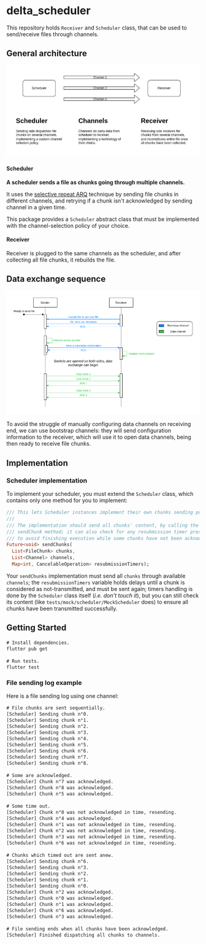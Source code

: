 # delta_scheduler

This repository holds `Receiver` and `Scheduler` class, that can be used to send/receive files 
through channels.

## General architecture

<p align="center">
  <img src="assets/img/Theory.drawio.png"/>
</p>

#### Scheduler

**A scheduler sends a file as chunks going through multiple channels.**

It uses the [selective repeat ARQ](https://www.tutorialspoint.com/what-is-selective-repeat-arq-in-computer-networks)
technique by sending file chunks in different channels, and retrying if a chunk isn't acknowledged
by sending channel in a given time.

This package provides a `Scheduler` abstract class that must be implemented with the 
channel-selection policy of your choice.

#### Receiver

Receiver is plugged to the same channels as the scheduler, and after collecting all file chunks, it 
rebuilds the file.


## Data exchange sequence

<p align="center">
  <img src="assets/img/Sequence%20diagram.drawio.png"/>
</p>

To avoid the struggle of manually configuring data channels on receiving end, we can use bootstrap
channels: they will send configuration information to the receiver, which will use it to open data
channels, being then ready to receive file chunks.

## Implementation

### Scheduler implementation

To implement your scheduler, you must extend the `Scheduler` class, which contains only one method
for you to implement:

```dart
/// This lets Scheduler instances implement their own chunks sending policy.
/// 
/// The implementation should send all chunks' content, by calling the 
/// sendChunk method; it can also check for any resubmission timer presence, 
/// to avoid finishing execution while some chunks have not been acknowledged.
Future<void> sendChunks(
  List<FileChunk> chunks,
  List<Channel> channels,
  Map<int, CancelableOperation> resubmissionTimers);
```

Your `sendChunks` implementation must send all `chunks` through available `channels`; the 
`resubmissionTimers` variable holds delays until a chunk is considered as not-transmitted, and must
be sent again; timers handling is done by the `Scheduler` class itself (*i.e. don't touch it*), but 
you can still check its content (like `tests/mock/scheduler/MockScheduler` does) to ensure all
chunks have been transmitted successfully.

## Getting Started

```shell
# Install dependencies.
flutter pub get

# Run tests.
flutter test
```

### File sending log example

Here is a file sending log using one channel:

```text
# File chunks are sent sequentially.
[Scheduler] Sending chunk n°0.
[Scheduler] Sending chunk n°1.
[Scheduler] Sending chunk n°2.
[Scheduler] Sending chunk n°3.
[Scheduler] Sending chunk n°4.
[Scheduler] Sending chunk n°5.
[Scheduler] Sending chunk n°6.
[Scheduler] Sending chunk n°7.
[Scheduler] Sending chunk n°8.

# Some are acknowledged.
[Scheduler] Chunk n°7 was acknowledged.
[Scheduler] Chunk n°8 was acknowledged.
[Scheduler] Chunk n°5 was acknowledged.

# Some time out.
[Scheduler] Chunk n°0 was not acknowledged in time, resending.
[Scheduler] Chunk n°4 was acknowledged.
[Scheduler] Chunk n°1 was not acknowledged in time, resending.
[Scheduler] Chunk n°2 was not acknowledged in time, resending.
[Scheduler] Chunk n°3 was not acknowledged in time, resending.
[Scheduler] Chunk n°6 was not acknowledged in time, resending.

# Chunks which timed out are sent anew.
[Scheduler] Sending chunk n°6.
[Scheduler] Sending chunk n°3.
[Scheduler] Sending chunk n°2.
[Scheduler] Sending chunk n°1.
[Scheduler] Sending chunk n°0.
[Scheduler] Chunk n°2 was acknowledged.
[Scheduler] Chunk n°0 was acknowledged.
[Scheduler] Chunk n°1 was acknowledged.
[Scheduler] Chunk n°6 was acknowledged.
[Scheduler] Chunk n°3 was acknowledged.

# File sending ends when all chunks have been acknowledged.
[Scheduler] Finished dispatching all chunks to channels.
```